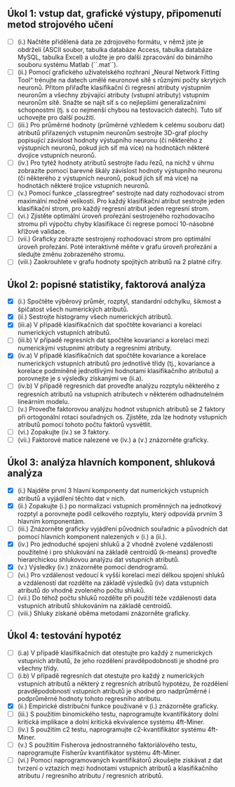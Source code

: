 ## Úkol 1: vstup dat, grafické výstupy, připomenutí metod strojového učení

- [ ] (i.) Načtěte přidělená data ze zdrojového formátu, v němž jste je obdrželi (ASCII soubor, tabulka databáze Access, tabulka databáze MySQL, tabulka Excel) a uložte je pro další zpracování do binárního souboru systému Matlab (´´.mat´´).
- [ ] (ii.) Pomocí grafického uživatelského rozhraní „Neural Network Fitting Tool“ trénujte na datech umělé neuronové sítě s různými počty skrytých neuronů. Přitom přiřaďte klasifikační či regresní atributy výstupním neuronům a všechny zbývající atributy (vstupní atributy) vstupním neuronům sítě. Snažte se najít síť s co nejlepšími generalizačními schopnostmi (tj. s co nejmenší chybou na testovacích datech). Tuto síť uchovejte pro další použití.
- [ ] (iii.) Pro průměrné hodnoty (průměrné vzhledem k celému souboru dat) atributů přiřazených vstupním neuronům sestrojte 3D-graf plochy popisující závislost hodnoty výstupního neuronu (či některého z výstupních neuronů, pokud jich síť má více) na hodnotách některé dvojice vstupních neuronů.
- [ ] (iv.) Pro tytéž hodnoty atributů sestrojte řadu řezů, na nichž v úhrnu zobrazíte pomocí barevné škály závislost hodnoty výstupního neuronu (či některého z výstupních neuronů, pokud jich síť má více) na hodnotách některé trojice vstupních neuronů.
- [ ] (v.) Pomocí funkce „classregtree“ sestrojte nad daty rozhodovací strom maximální možné velikosti. Pro každý klasifikační atribut sestrojte jeden klasifikační strom, pro každý regresní atribut jeden regresní strom.
- [ ] (vi.) Zjistěte optimální úroveň prořezání sestrojeného rozhodovacího stromu při výpočtu chyby klasifikace či regrese pomocí 10-násobné křížové validace.
- [ ] (vii.) Graficky zobrazte sestrojený rozhodovací strom pro optimální úroveň prořezání. Poté interaktivně měňte v grafu úroveň prořezání a sledujte změnu zobrazeného stromu.
- [ ] (viii.) Zaokrouhlete v grafu hodnoty spojitých atributů na 2 platné cifry.

## Úkol 2: popisné statistiky, faktorová analýza

- [x] (i.) Spočtěte výběrový průměr, rozptyl, standardní odchylku, šikmost a špičatost všech numerických atributů.
- [x] (ii.) Sestrojte histogramy všech numerických atributů.
- [x] (iii.a) V případě klasifikačních dat spočtěte kovarianci a korelaci numerických vstupních atributů.
- [ ] (iii.b) V případě regresních dat spočtěte kovarianci a korelaci mezi numerickými vstupními atributy a regresními atributy.
- [x] (iv.a) V případě klasifikačních dat spočtěte kovariance a korelace numerických vstupních atributů pro jednotlivé třídy (tj., kovariance a korelace podmíněné jednotlivými hodnotami klasifikačního atributu) a porovnejte je s výsledky získanými ve (ii.a).
- [ ] (iv.b) V případě regresních dat proveďte analýzu rozptylu některého z regresních atributů na vstupních atributech v některém odhadnutelném lineárním modelu.
- [ ] (v.) Proveďte faktorovou analýzu hodnot vstupních atributů se 2 faktory při ortogonální rotaci souřadných os. Zjistěte, zda lze hodnoty vstupních atributů pomocí tohoto počtu faktorů vysvětlit.
- [ ] (vi.) Zopakujte (iv.) se 3 faktory.
- [ ] (vii.) Faktorové matice nalezené ve (iv.) a (v.) znázorněte graficky.

## Úkol 3: analýza hlavních komponent, shluková analýza

- [x] (i.) Najděte první 3 hlavní komponenty dat numerických vstupních atributů a vyjádření těchto dat v nich.
- [x] (ii.) Zopakujte (i.) po normalizaci vstupních proměnných na jednotkový rozptyl a porovnejte podíl celkového rozptylu, který odpovídá prvním 3 hlavním komponentám.
- [ ] (iii.) Znázorněte graficky vyjádření původních souřadnic a původních dat pomocí hlavních komponent nalezených v (i.) a (ii.).
- [x] (iv.) Pro jednoduché spojení shluků a 2 vhodně zvolené vzdálenosti použitelné i pro shlukování na základě centroidů (k-means) proveďte hierarchickou shlukovou analýzu dat vstupních atributů.
- [x] (v.) Výsledky (iv.) znázorněte pomocí dendrogramů.
- [ ] (vi.) Pro vzdálenost vedoucí k vyšší korelaci mezi délkou spojení shluků a vzdáleností dat rozdělte na základě výsledků (iv) data vstupních atributů do vhodně zvoleného počtu shluků.
- [ ] (vii.) Do téhož počtu shluků rozdělte při použití téže vzdálenosti data vstupních atributů shlukováním na základě centroidů.
- [ ] (viii.) Shluky získané oběma metodami znázorněte graficky.

## Úkol 4: testování hypotéz

- [ ] (i.a) V případě klasifikačních dat otestujte pro každý z numerických vstupních atributů, že jeho rozdělení pravděpodobnosti je shodné pro všechny třídy.
- [ ] (i.b) V případě regresních dat otestujte pro každý z numerických vstupních atributů a některý z regresních atributů hypotézu, že rozdělení pravděpodobnosti vstupních atributů je shodné pro nadprůměrné i podprůměrné hodnoty tohoto regresního atributu.
- [x] (ii.) Empirické distribuční funkce používané v (i.) znázorněte graficky.
- [ ] (iii.) S použitím binomického testu, naprogramujte kvantifikátory dolní kritická implikace a dolní kritická ekvivalence systému 4ft-Miner.
- [ ] (iv.) S použitím c2 testu, naprogramujte c2-kvantifikátor systému 4ft-Miner.
- [ ] (v.) S použitím Fisherova jednostranného faktoriálového testu, naprogramujte Fisherův kvantifikátor systému 4ft-Miner.
- [ ] (vi.) Pomocí naprogramovaných kvantifikátorů zkoušejte získávat z dat tvrzení o vztazích mezi hodnotami vstupních atributů a klasifikačního atributu / regresního atributu / regresních atributů.
